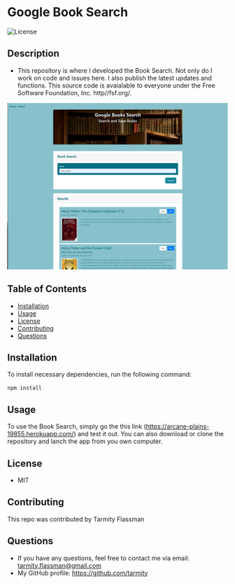 # Google Book Search
![License](https://img.shields.io/github/license/tarmity/budget-tracker)

## Description
  * This repository is where I developed the Book Search. Not only do I work on code and issues here. I also publish the latest updates and functions. This source code is avaialable to everyone under the Free Software Foundation, Inc. http//fsf.org/.
  
  ![img](https://github.com/Tarmity/book-search/blob/main/client/public/img/bookSearch.png?raw=true)
  

  ## Table of Contents
  * [Installation](#installation)
  * [Usage](#Usage)
  * [License](#License)
  * [Contributing](#Contributing)
  * [Questions](#Questions)
  

  ## Installation
  To install necessary dependencies, run the following command:
  
    npm install

  ## Usage
  To use the Book Search, simply go the this link (https://arcane-plains-19855.herokuapp.com/) and test it out. You can also download or clone the repository and lanch the app from you own computer. 
  
  
  ## License
  * MIT

  ## Contributing
  This repo was contributed by Tarmity Flassman

  ## Questions
  * If you have any questions, feel free to contact me via email: tarmity.flassman@gmail.com
  * My GitHub profile: https://github.com/tarmity
